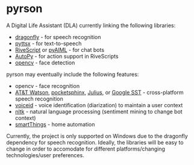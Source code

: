 pyrson
======

A Digital Life Assistant (DLA) currently linking the following libraries:

* [dragonfly](http://code.google.com/p/dragonfly/) - for speech recognition
* [pyttsx](http://pypi.python.org/pypi/pyttsx) - for text-to-speech
* [RiveScript](http://www.rivescript.com/rivescript) or [pyAIML](http://pyaiml.sourceforge.net/) - for chat bots
* [AutoPy](http://www.autopy.org/) - for action support in RiveScripts
* [opencv](http://opencv.willowgarage.com/documentation/python/index.html) - face detection

pyrson may eventually include the following features:

* opencv - face recognition
* [AT&T Watson](http://www.research.att.com/projects/WATSON/index.html?fbid=sS3GdYGyIR4), [pocketsphinx](http://cmusphinx.sourceforge.net/), [Julius](http://pypi.python.org/pypi/pyjulius), or [Google SST](http://wiki.openmoko.org/wiki/Google_Voice_Recognition) - cross-platform speech recognition
* [voiceid](http://code.google.com/p/voiceid/) - voice identification (diarization) to maintain a user context
* [nltk](http://nltk.org/) - natural language processing (sentiment mining to change bot context)
* [smartThings](http://www.kickstarter.com/projects/smartthings/smartthings-make-your-world-smarter) - home automation

Currently, the project is only supported on Windows due to the dragonfly dependency for speech recognition. Ideally, the libraries will be easy to change in order to accomodate for different platforms/changing technologies/user preferences.